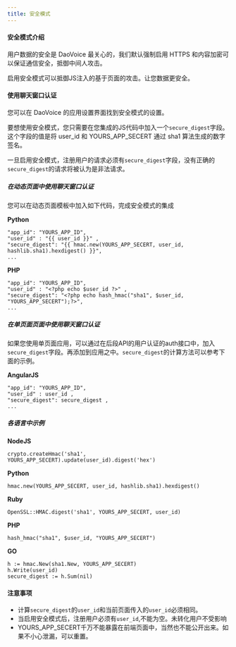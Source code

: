 ```yaml
---
title: 安全模式
---
```


#### 安全模式介绍

用户数据的安全是 DaoVoice 最关心的，我们默认强制启用 HTTPS 和内容加密可以保证通信安全，抵御中间人攻击。

启用安全模式可以抵御JS注入的基于页面的攻击。让您数据更安全。 


#### 使用聊天窗口认证

您可以在 DaoVoice 的应用设置界面找到安全模式的设置。

要想使用安全模式，您只需要在您集成的JS代码中加入一个`secure_digest`字段。这个字段的值是将 user_id 和 YOURS_APP_SECERT 通过 sha1 算法生成的数字签名。

一旦启用安全模式，注册用户的请求必须有`secure_digest`字段，没有正确的`secure_digest`的请求将被认为是非法请求。


##### 在动态页面中使用聊天窗口认证

您可以在动态页面模板中加入如下代码，完成安全模式的集成

**Python**

	"app_id": "YOURS_APP_ID",
	"user_id" : "{{ user_id }}" ,
	"secure_digest": "{{ hmac.new(YOURS_APP_SECERT, user_id, hashlib.sha1).hexdigest() }}",
	...


**PHP**

	"app_id": "YOURS_APP_ID",
	"user_id" : "<?php echo $user_id ?>" , 
	"secure_digest": "<?php echo hash_hmac("sha1", $user_id, "YOURS_APP_SECERT");?>",
	...



##### 在单页面页面中使用聊天窗口认证

如果您使用单页面应用，可以通过在后段API的用户认证的auth接口中，加入`secure_digest`字段。再添加到应用之中。`secure_digest`的计算方法可以参考下面的示例。


**AngularJS**

	"app_id": "YOURS_APP_ID",
	"user_id" : user_id , 
	"secure_digest": secure_digest ,
	...

##### 各语言中示例


**NodeJS**

    crypto.createHmac('sha1', YOURS_APP_SECERT).update(user_id).digest('hex')
    
**Python**

    hmac.new(YOURS_APP_SECERT, user_id, hashlib.sha1).hexdigest() 

**Ruby**

	OpenSSL::HMAC.digest('sha1', YOURS_APP_SECERT, user_id)
	
**PHP**

	hash_hmac("sha1", $user_id, "YOURS_APP_SECERT")
	
**GO**
	
	h := hmac.New(sha1.New, YOURS_APP_SECERT)
	h.Write(user_id)
	secure_digest := h.Sum(nil)
	
#### 注意事项

* 计算`secure_digest`的`user_id`和当前页面传入的`user_id`必须相同。
* 当启用安全模式后，注册用户必须有`user_id`,不能为空。未转化用户不受影响
* YOURS_APP_SECERT千万不能暴露在前端页面中，当然也不能公开出来。如果不小心泄漏，可以重置。


